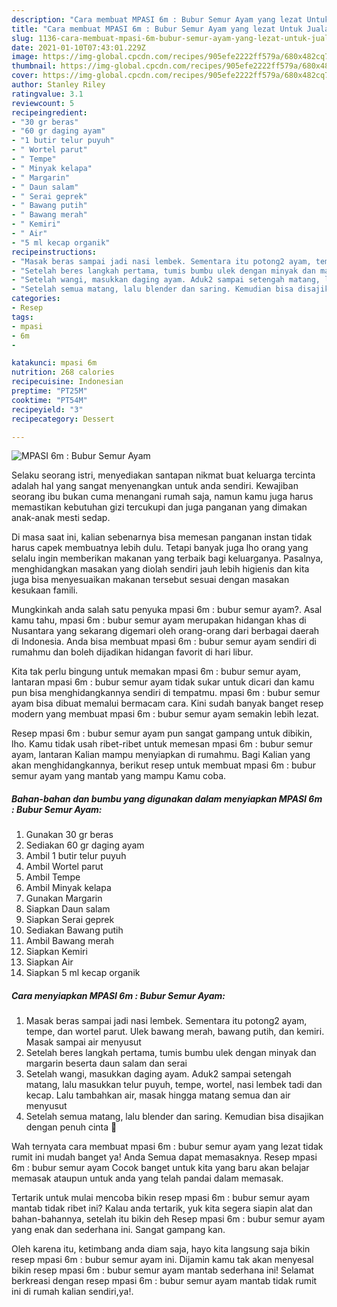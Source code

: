 ```yaml
---
description: "Cara membuat MPASI 6m : Bubur Semur Ayam yang lezat Untuk Jualan"
title: "Cara membuat MPASI 6m : Bubur Semur Ayam yang lezat Untuk Jualan"
slug: 1136-cara-membuat-mpasi-6m-bubur-semur-ayam-yang-lezat-untuk-jualan
date: 2021-01-10T07:43:01.229Z
image: https://img-global.cpcdn.com/recipes/905efe2222ff579a/680x482cq70/mpasi-6m-bubur-semur-ayam-foto-resep-utama.jpg
thumbnail: https://img-global.cpcdn.com/recipes/905efe2222ff579a/680x482cq70/mpasi-6m-bubur-semur-ayam-foto-resep-utama.jpg
cover: https://img-global.cpcdn.com/recipes/905efe2222ff579a/680x482cq70/mpasi-6m-bubur-semur-ayam-foto-resep-utama.jpg
author: Stanley Riley
ratingvalue: 3.1
reviewcount: 5
recipeingredient:
- "30 gr beras"
- "60 gr daging ayam"
- "1 butir telur puyuh"
- " Wortel parut"
- " Tempe"
- " Minyak kelapa"
- " Margarin"
- " Daun salam"
- " Serai geprek"
- " Bawang putih"
- " Bawang merah"
- " Kemiri"
- " Air"
- "5 ml kecap organik"
recipeinstructions:
- "Masak beras sampai jadi nasi lembek. Sementara itu potong2 ayam, tempe, dan wortel parut. Ulek bawang merah, bawang putih, dan kemiri. Masak sampai air menyusut"
- "Setelah beres langkah pertama, tumis bumbu ulek dengan minyak dan margarin beserta daun salam dan serai"
- "Setelah wangi, masukkan daging ayam. Aduk2 sampai setengah matang, lalu masukkan telur puyuh, tempe, wortel, nasi lembek tadi dan kecap. Lalu tambahkan air, masak hingga matang semua dan air menyusut"
- "Setelah semua matang, lalu blender dan saring. Kemudian bisa disajikan dengan penuh cinta 🥰"
categories:
- Resep
tags:
- mpasi
- 6m
- 

katakunci: mpasi 6m  
nutrition: 268 calories
recipecuisine: Indonesian
preptime: "PT25M"
cooktime: "PT54M"
recipeyield: "3"
recipecategory: Dessert

---
```



![MPASI 6m : Bubur Semur Ayam](https://img-global.cpcdn.com/recipes/905efe2222ff579a/680x482cq70/mpasi-6m-bubur-semur-ayam-foto-resep-utama.jpg)

Selaku seorang istri, menyediakan santapan nikmat buat keluarga tercinta adalah hal yang sangat menyenangkan untuk anda sendiri. Kewajiban seorang ibu bukan cuma menangani rumah saja, namun kamu juga harus memastikan kebutuhan gizi tercukupi dan juga panganan yang dimakan anak-anak mesti sedap.

Di masa  saat ini, kalian sebenarnya bisa memesan panganan instan tidak harus capek membuatnya lebih dulu. Tetapi banyak juga lho orang yang selalu ingin memberikan makanan yang terbaik bagi keluarganya. Pasalnya, menghidangkan masakan yang diolah sendiri jauh lebih higienis dan kita juga bisa menyesuaikan makanan tersebut sesuai dengan masakan kesukaan famili. 



Mungkinkah anda salah satu penyuka mpasi 6m : bubur semur ayam?. Asal kamu tahu, mpasi 6m : bubur semur ayam merupakan hidangan khas di Nusantara yang sekarang digemari oleh orang-orang dari berbagai daerah di Indonesia. Anda bisa membuat mpasi 6m : bubur semur ayam sendiri di rumahmu dan boleh dijadikan hidangan favorit di hari libur.

Kita tak perlu bingung untuk memakan mpasi 6m : bubur semur ayam, lantaran mpasi 6m : bubur semur ayam tidak sukar untuk dicari dan kamu pun bisa menghidangkannya sendiri di tempatmu. mpasi 6m : bubur semur ayam bisa dibuat memalui bermacam cara. Kini sudah banyak banget resep modern yang membuat mpasi 6m : bubur semur ayam semakin lebih lezat.

Resep mpasi 6m : bubur semur ayam pun sangat gampang untuk dibikin, lho. Kamu tidak usah ribet-ribet untuk memesan mpasi 6m : bubur semur ayam, lantaran Kalian mampu menyiapkan di rumahmu. Bagi Kalian yang akan menghidangkannya, berikut resep untuk membuat mpasi 6m : bubur semur ayam yang mantab yang mampu Kamu coba.

<!--inarticleads1-->

##### Bahan-bahan dan bumbu yang digunakan dalam menyiapkan MPASI 6m : Bubur Semur Ayam:

1. Gunakan 30 gr beras
1. Sediakan 60 gr daging ayam
1. Ambil 1 butir telur puyuh
1. Ambil  Wortel parut
1. Ambil  Tempe
1. Ambil  Minyak kelapa
1. Gunakan  Margarin
1. Siapkan  Daun salam
1. Siapkan  Serai geprek
1. Sediakan  Bawang putih
1. Ambil  Bawang merah
1. Siapkan  Kemiri
1. Siapkan  Air
1. Siapkan 5 ml kecap organik




<!--inarticleads2-->

##### Cara menyiapkan MPASI 6m : Bubur Semur Ayam:

1. Masak beras sampai jadi nasi lembek. Sementara itu potong2 ayam, tempe, dan wortel parut. Ulek bawang merah, bawang putih, dan kemiri. Masak sampai air menyusut
1. Setelah beres langkah pertama, tumis bumbu ulek dengan minyak dan margarin beserta daun salam dan serai
1. Setelah wangi, masukkan daging ayam. Aduk2 sampai setengah matang, lalu masukkan telur puyuh, tempe, wortel, nasi lembek tadi dan kecap. Lalu tambahkan air, masak hingga matang semua dan air menyusut
1. Setelah semua matang, lalu blender dan saring. Kemudian bisa disajikan dengan penuh cinta 🥰




Wah ternyata cara membuat mpasi 6m : bubur semur ayam yang lezat tidak rumit ini mudah banget ya! Anda Semua dapat memasaknya. Resep mpasi 6m : bubur semur ayam Cocok banget untuk kita yang baru akan belajar memasak ataupun untuk anda yang telah pandai dalam memasak.

Tertarik untuk mulai mencoba bikin resep mpasi 6m : bubur semur ayam mantab tidak ribet ini? Kalau anda tertarik, yuk kita segera siapin alat dan bahan-bahannya, setelah itu bikin deh Resep mpasi 6m : bubur semur ayam yang enak dan sederhana ini. Sangat gampang kan. 

Oleh karena itu, ketimbang anda diam saja, hayo kita langsung saja bikin resep mpasi 6m : bubur semur ayam ini. Dijamin kamu tak akan menyesal bikin resep mpasi 6m : bubur semur ayam mantab sederhana ini! Selamat berkreasi dengan resep mpasi 6m : bubur semur ayam mantab tidak rumit ini di rumah kalian sendiri,ya!.

